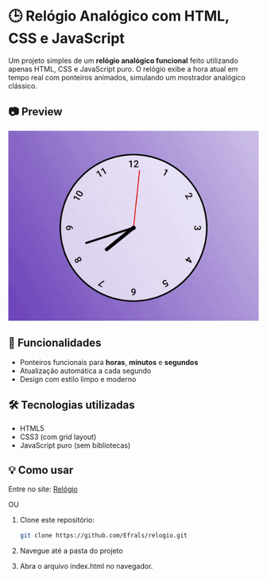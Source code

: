 # 🕒 Relógio Analógico com HTML, CSS e JavaScript

Um projeto simples de um **relógio analógico funcional** feito utilizando apenas HTML, CSS e JavaScript puro. O relógio exibe a hora atual em tempo real com ponteiros animados, simulando um mostrador analógico clássico.

## 📷 Preview

<img src="assets/images/PreviewRelogio.gif" alt="Preview do Relógio" width="600"/>

## 🚀 Funcionalidades

- Ponteiros funcionais para **horas**, **minutos** e **segundos**
- Atualização automática a cada segundo
- Design com estilo limpo e moderno

## 🛠️ Tecnologias utilizadas

- HTML5
- CSS3 (com grid layout)
- JavaScript puro (sem bibliotecas)

## 💡 Como usar

Entre no site: [Relógio](https://relogioers.netlify.app/)

OU

1. Clone este repositório:

   ```bash
   git clone https://github.com/Efrals/relogio.git
   ```

2. Navegue até a pasta do projeto

3. Abra o arquivo index.html no navegador.
